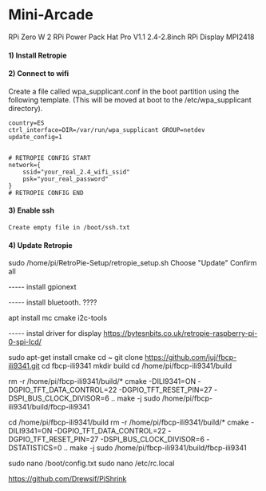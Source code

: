 # Mini-Arcade

RPi Zero W 2
RPi Power Pack Hat Pro V1.1
2.4-2.8inch RPi Display MPI2418

#### 1) Install Retropie

#### 2) Connect to wifi
Create a file called wpa_supplicant.conf in the boot partition using the following template. (This will be moved at boot to the /etc/wpa_supplicant directory).
```
country=ES
ctrl_interface=DIR=/var/run/wpa_supplicant GROUP=netdev
update_config=1


# RETROPIE CONFIG START
network={
    ssid="your_real_2.4_wifi_ssid"
    psk="your_real_password"
}
# RETROPIE CONFIG END
```

#### 3) Enable ssh
```
Create empty file in /boot/ssh.txt
```

#### 4) Update Retropie
sudo /home/pi/RetroPie-Setup/retropie_setup.sh
Choose "Update"
Confirm all

----- install gpionext



----- install bluetooth. ????

apt install mc cmake i2c-tools




----- instal driver for display
https://bytesnbits.co.uk/retropie-raspberry-pi-0-spi-lcd/

sudo apt-get install cmake
cd ~
git clone https://github.com/juj/fbcp-ili9341.git
cd fbcp-ili9341
mkdir build
cd /home/pi/fbcp-ili9341/build

rm -r /home/pi/fbcp-ili9341/build/*
cmake -DILI9341=ON -DGPIO_TFT_DATA_CONTROL=22 -DGPIO_TFT_RESET_PIN=27 -DSPI_BUS_CLOCK_DIVISOR=6   ..
make -j
sudo /home/pi/fbcp-ili9341/build/fbcp-ili9341

cd /home/pi/fbcp-ili9341/build
rm -r /home/pi/fbcp-ili9341/build/*
cmake -DILI9341=ON -DGPIO_TFT_DATA_CONTROL=22 -DGPIO_TFT_RESET_PIN=27 -DSPI_BUS_CLOCK_DIVISOR=6 -DSTATISTICS=0  ..
make -j
sudo /home/pi/fbcp-ili9341/build/fbcp-ili9341


sudo nano /boot/config.txt
sudo nano /etc/rc.local






https://github.com/Drewsif/PiShrink
